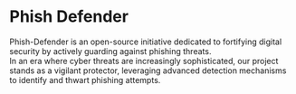 # Phish Defender

Phish-Defender is an open-source initiative dedicated to fortifying digital security by actively guarding against
phishing threats.<br>
In an era where cyber threats are increasingly sophisticated, our project stands as a vigilant protector, leveraging
advanced detection mechanisms to identify and thwart phishing attempts.
